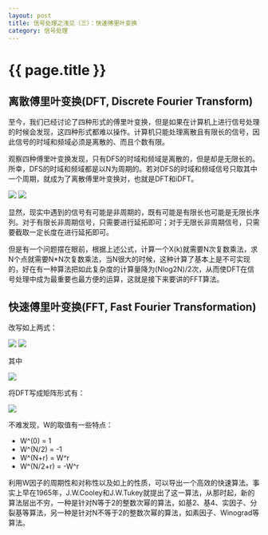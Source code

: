 ```yaml
---
layout: post
title: 信号处理之浅见（三）：快速傅里叶变换
category: 信号处理
---
```


# {{ page.title }}

## 离散傅里叶变换(DFT, Discrete Fourier Transform)

至今，我们已经讨论了四种形式的傅里叶变换，但是如果在计算机上进行信号处理的时候会发现，这四种形式都难以操作。计算机只能处理离散且有限长的信号，因此信号的时域和频域必须是离散的、而且个数有限。

观察四种傅里叶变换发现，只有DFS的时域和频域是离散的，但是却是无限长的。所幸，DFS的时域和频域都是以N为周期的。若对DFS的时域和频域信号只取其中一个周期，就成为了离散傅里叶变换对，也就是DFT和iDFT。

<img src="http://www.forkosh.com/mathtex.cgi?\ X(k)=\sum_{n=0}^{N-1} x(n)e^{-jk\omega_0n},k=0,1,2,...,N-1">


<img src="http://www.forkosh.com/mathtex.cgi?\ x(n)=\frac{1}{N}\sum_{k=0}^{N-1} X(k) e^{jk\omega_0n},n=0,1,2,...,N-1">

显然，现实中遇到的信号有可能是非周期的，既有可能是有限长也可能是无限长序列。对于有限长非周期信号，只需要进行延拓即可；对于无限长非周期信号，只需要截取一定长度在进行延拓即可。

但是有一个问题摆在眼前，根据上述公式，计算一个X(k)就需要N次复数乘法，求N个点就需要N*N次复数乘法，当N很大的时候，这种计算了基本上是不可实现的，好在有一种算法把如此复杂度的计算量降为(Nlog2N)/2次，从而使DFT在信号处理中成为最重要也最方便的运算，这就是接下来要讲的FFT算法。

## 快速傅里叶变换(FFT, Fast Fourier Transformation)
改写如上两式：

<img src="http://www.forkosh.com/mathtex.cgi?\ X(k)=\sum_{n=0}^{N-1} x(n)W^{nk}_N,k=0,1,2,...,N-1">


<img src="http://www.forkosh.com/mathtex.cgi?\ x(n)=\frac{1}{N}\sum_{k=0}^{N-1} X(k)W^{-nk}_N,n=0,1,2,...,N-1">

其中

<img src="http://www.forkosh.com/mathtex.cgi?\ W^{nk}_N=e^{-jk\omega_0n}=e^{-jk\frac{2\pi}{N}n}">

将DFT写成矩阵形式有：

<img src="http://www.forkosh.com/mathtex.cgi?\ \begin{bmatrix} X(0)\\X(1)\\...\\X(N) \end{bmatrix}=\begin{bmatrix} W^{00}&W^{10}&...&W^{N0}\\W^{01}&W^{11}&...&W^{N1}\\...&...&...&...\\W^{0N}&W^{1N}&...&W^{NN} \end{bmatrix} \begin{bmatrix} x(0)\\x(1)\\...\\x(N) \end{bmatrix}">

不难发现，W的取值有一些特点：

* W^(0) = 1
* W^(N/2) = -1
* W^(N+r) = W^r
* W^(N/2+r) = -W^r

利用W因子的周期性和对称性以及如上的性质，可以导出一个高效的快速算法。事实上早在1965年，J.W.Cooley和J.W.Tukey就提出了这一算法，从那时起，新的算法层出不穷，一种是针对N等于2的整数次幂的算法，如基2、基4、实因子、分裂基等算法，另一种是针对N不等于2的整数次幂的算法，如素因子、Winograd等算法。